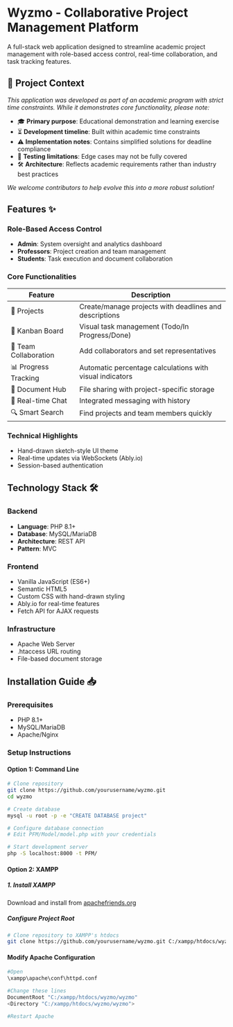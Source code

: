 # Wyzmo - Collaborative Project Management Platform

A full-stack web application designed to streamline academic project management with role-based access control, real-time collaboration, and task tracking features.


## 🚨 Project Context  
*This application was developed as part of an academic program with strict time constraints. While it demonstrates core functionality, please note:*  

- 🎓 **Primary purpose**: Educational demonstration and learning exercise  
- ⏳ **Development timeline**: Built within academic time constraints  
- ⚠️ **Implementation notes**: Contains simplified solutions for deadline compliance  
- 🐛 **Testing limitations**: Edge cases may not be fully covered  
- 🛠️ **Architecture**: Reflects academic requirements rather than industry best practices  

*We welcome contributors to help evolve this into a more robust solution!*

## Features ✨

### Role-Based Access Control
- **Admin**: System oversight and analytics dashboard
- **Professors**: Project creation and team management
- **Students**: Task execution and document collaboration

### Core Functionalities
| Feature | Description |
|---------|-------------|
| 📂 Projects | Create/manage projects with deadlines and descriptions |
| 📝 Kanban Board | Visual task management (Todo/In Progress/Done) |
| 👥 Team Collaboration | Add collaborators and set representatives |
| 📊 Progress Tracking | Automatic percentage calculations with visual indicators |
| 📁 Document Hub | File sharing with project-specific storage |
| 💬 Real-time Chat | Integrated messaging with history |
| 🔍 Smart Search | Find projects and team members quickly |

### Technical Highlights
- Hand-drawn sketch-style UI theme
- Real-time updates via WebSockets (Ably.io)
- Session-based authentication

## Technology Stack 🛠️

### Backend
- **Language**: PHP 8.1+
- **Database**: MySQL/MariaDB
- **Architecture**: REST API
- **Pattern**: MVC

### Frontend
- Vanilla JavaScript (ES6+)
- Semantic HTML5
- Custom CSS with hand-drawn styling
- Ably.io for real-time features
- Fetch API for AJAX requests

### Infrastructure
- Apache Web Server
- .htaccess URL routing
- File-based document storage

## Installation Guide 📥

### Prerequisites
- PHP 8.1+
- MySQL/MariaDB
- Apache/Nginx

### Setup Instructions

#### Option 1: Command Line
```bash
# Clone repository
git clone https://github.com/yourusername/wyzmo.git
cd wyzmo

# Create database
mysql -u root -p -e "CREATE DATABASE project"

# Configure database connection
# Edit PFM/Model/model.php with your credentials

# Start development server
php -S localhost:8000 -t PFM/

```
#### Option 2: XAMPP

##### 1. Install XAMPP
Download and install from [apachefriends.org](https://www.apachefriends.org/)

##### Configure Project Root
```bash
# Clone repository to XAMPP's htdocs
git clone https://github.com/yourusername/wyzmo.git C:/xampp/htdocs/wyzmo
```
#### Modify Apache Configuration
```bash
#Open 
\xampp\apache\conf\httpd.conf

#Change these lines
DocumentRoot "C:/xampp/htdocs/wyzmo/wyzmo"
<Directory "C:/xampp/htdocs/wyzmo/wyzmo">

#Restart Apache
```